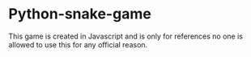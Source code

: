 # Python-snake-game
This game is created in Javascript and is only for references no one is allowed to use this for any official reason.
